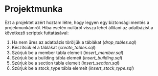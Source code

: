 # Projektmunka
Ezt a projektet azért hoztam létre, hogy legyen egy biztonsági mentés a projekmunkámról. Hiba esetén nulláról vissza lehet állítani az adatbázist a következő scriptek futtatásával:
1. Ha nem üres az adatbázis töröljük a táblákat (_drop_tables.sql_)
2. Készítsük el a táblákat (_create_tables.sql_)
3. Szúrjuk be a member tábla elemeit (_insert_member.sql_)
4. Szúrjuk be a building tábla elemeit (_insert_building.sql_)
5. Szúrjuk be a section tábla elemeit (_insert_section.sql_)
6. Szúrjuk be a stock_type tábla elemeit (_insert_stock_type.sql_)